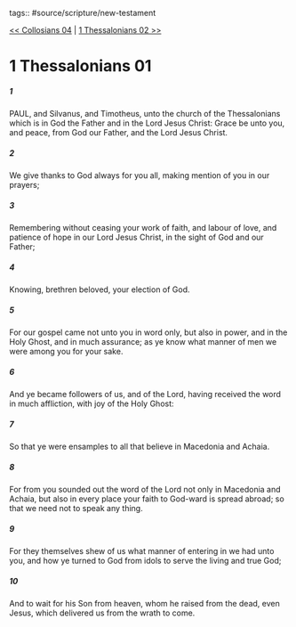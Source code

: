 tags:: #source/scripture/new-testament

[<< Collosians 04](/New_Testament/12_Collosians/Collosians_04.md) | [1 Thessalonians 02 >>](/New_Testament/13_1_Thessalonians/1_Thessalonians_02.md)

# 1 Thessalonians 01

##### 1

PAUL, and Silvanus, and Timotheus, unto the church of the Thessalonians which is in God the Father and in the Lord Jesus Christ: Grace be unto you, and peace, from God our Father, and the Lord Jesus Christ.

##### 2

We give thanks to God always for you all, making mention of you in our prayers;

##### 3

Remembering without ceasing your work of faith, and labour of love, and patience of hope in our Lord Jesus Christ, in the sight of God and our Father;

##### 4

Knowing, brethren beloved, your election of God.

##### 5

For our gospel came not unto you in word only, but also in power, and in the Holy Ghost, and in much assurance; as ye know what manner of men we were among you for your sake.

##### 6

And ye became followers of us, and of the Lord, having received the word in much affliction, with joy of the Holy Ghost:

##### 7

So that ye were ensamples to all that believe in Macedonia and Achaia.

##### 8

For from you sounded out the word of the Lord not only in Macedonia and Achaia, but also in every place your faith to God-ward is spread abroad; so that we need not to speak any thing.

##### 9

For they themselves shew of us what manner of entering in we had unto you, and how ye turned to God from idols to serve the living and true God;

##### 10

And to wait for his Son from heaven, whom he raised from the dead, even Jesus, which delivered us from the wrath to come.
